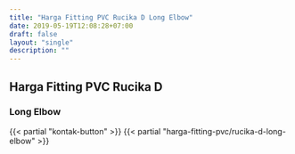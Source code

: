 ```yaml
---
title: "Harga Fitting PVC Rucika D Long Elbow"
date: 2019-05-19T12:08:28+07:00
draft: false
layout: "single"
description: ""
---
```


## Harga Fitting PVC Rucika D
### Long Elbow
{{< partial "kontak-button" >}}
{{< partial "harga-fitting-pvc/rucika-d-long-elbow" >}}
